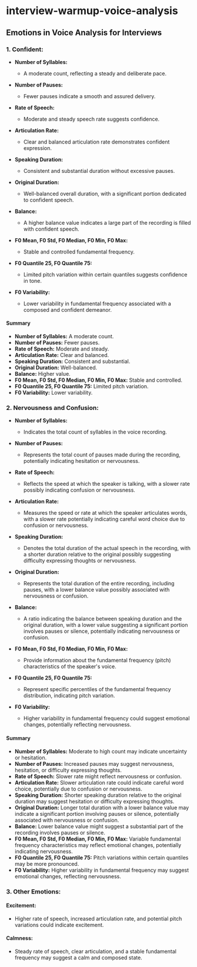 # interview-warmup-voice-analysis

## Emotions in Voice Analysis for Interviews

### 1. Confident:



- **Number of Syllables:**
  - A moderate count, reflecting a steady and deliberate pace.

- **Number of Pauses:**
  - Fewer pauses indicate a smooth and assured delivery.

- **Rate of Speech:**
  - Moderate and steady speech rate suggests confidence.

- **Articulation Rate:**
  - Clear and balanced articulation rate demonstrates confident expression.

- **Speaking Duration:**
  - Consistent and substantial duration without excessive pauses.

- **Original Duration:**
  - Well-balanced overall duration, with a significant portion dedicated to confident speech.

- **Balance:**
  - A higher balance value indicates a large part of the recording is filled with confident speech.

- **F0 Mean, F0 Std, F0 Median, F0 Min, F0 Max:**
  - Stable and controlled fundamental frequency.

- **F0 Quantile 25, F0 Quantile 75:**
  - Limited pitch variation within certain quantiles suggests confidence in tone.

- **F0 Variability:**
  - Lower variability in fundamental frequency associated with a composed and confident demeanor.

#### Summary
- **Number of Syllables:** A moderate count.
- **Number of Pauses:** Fewer pauses.
- **Rate of Speech:** Moderate and steady.
- **Articulation Rate:** Clear and balanced.
- **Speaking Duration:** Consistent and substantial.
- **Original Duration:** Well-balanced.
- **Balance:** Higher value.
- **F0 Mean, F0 Std, F0 Median, F0 Min, F0 Max:** Stable and controlled.
- **F0 Quantile 25, F0 Quantile 75:** Limited pitch variation.
- **F0 Variability:** Lower variability.


### 2. Nervousness and Confusion:

- **Number of Syllables:**
  - Indicates the total count of syllables in the voice recording.

- **Number of Pauses:**
  - Represents the total count of pauses made during the recording, potentially indicating hesitation or nervousness.

- **Rate of Speech:**
  - Reflects the speed at which the speaker is talking, with a slower rate possibly indicating confusion or nervousness.

- **Articulation Rate:**
  - Measures the speed or rate at which the speaker articulates words, with a slower rate potentially indicating careful word choice due to confusion or nervousness.

- **Speaking Duration:**
  - Denotes the total duration of the actual speech in the recording, with a shorter duration relative to the original possibly suggesting difficulty expressing thoughts or nervousness.

- **Original Duration:**
  - Represents the total duration of the entire recording, including pauses, with a lower balance value possibly associated with nervousness or confusion.

- **Balance:**
  - A ratio indicating the balance between speaking duration and the original duration, with a lower value suggesting a significant portion involves pauses or silence, potentially indicating nervousness or confusion.

- **F0 Mean, F0 Std, F0 Median, F0 Min, F0 Max:**
  - Provide information about the fundamental frequency (pitch) characteristics of the speaker's voice.

- **F0 Quantile 25, F0 Quantile 75:**
  - Represent specific percentiles of the fundamental frequency distribution, indicating pitch variation.

- **F0 Variability:**
  - Higher variability in fundamental frequency could suggest emotional changes, potentially reflecting nervousness.

#### Summary

- **Number of Syllables:** Moderate to high count may indicate uncertainty or hesitation.
- **Number of Pauses:** Increased pauses may suggest nervousness, hesitation, or difficulty expressing thoughts.
- **Rate of Speech:** Slower rate might reflect nervousness or confusion.
- **Articulation Rate:** Slower articulation rate could indicate careful word choice, potentially due to confusion or nervousness.
- **Speaking Duration:** Shorter speaking duration relative to the original duration may suggest hesitation or difficulty expressing thoughts.
- **Original Duration:** Longer total duration with a lower balance value may indicate a significant portion involving pauses or silence, potentially associated with nervousness or confusion.
- **Balance:** Lower balance value might suggest a substantial part of the recording involves pauses or silence.
- **F0 Mean, F0 Std, F0 Median, F0 Min, F0 Max:** Variable fundamental frequency characteristics may reflect emotional changes, potentially indicating nervousness.
- **F0 Quantile 25, F0 Quantile 75:** Pitch variations within certain quantiles may be more pronounced.
- **F0 Variability:** Higher variability in fundamental frequency may suggest emotional changes, reflecting nervousness.


### 3. Other Emotions:

#### Excitement:

- Higher rate of speech, increased articulation rate, and potential pitch variations could indicate excitement.

#### Calmness:

- Steady rate of speech, clear articulation, and a stable fundamental frequency may suggest a calm and composed state.